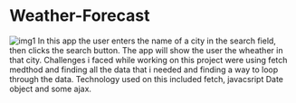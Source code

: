 # Weather-Forecast

![img1](https://user-images.githubusercontent.com/81633522/123955388-29c05580-d96f-11eb-95d4-51a29b60eb1e.png)
In this app the user enters the name of a city in the search field, then clicks the search button. The app will show the user the wheather in that city.
Challenges i faced while working on this project were using fetch medthod and finding all the data that i needed and finding a way to loop through the data. 
Technology used on this included fetch, javacsript Date object and some ajax.
